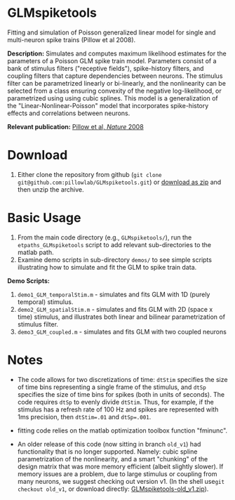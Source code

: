 # GLMspiketools

Fitting and simulation of Poisson generalized linear model for single and multi-neuron spike trains (Pillow et al 2008).


**Description:**  Simulates and computes maximum likelihood estimates for
the parameters of a Poisson GLM spike train model. Parameters
consist of a bank of stimulus filters ("receptive fields"),
spike-history filters, and coupling filters that capture dependencies
between neurons. The stimulus filter can be parametrized linearly or
bi-linearly, and the nonlinearity can be selected from a class
ensuring convexity of the negative log-likelihood, or parametrized using
using cubic splines. This model is a generalization of the
"Linear-Nonlinear-Poisson" model that incorporates spike-history
effects and correlations between neurons.

**Relevant publication:**
[Pillow et al, *Nature* 2008](http://pillowlab.princeton.edu/pubs/abs_Pillow08_nature.html)



Download
==========

1. Either clone the repository from github (```git clone git@github.com:pillowlab/GLMspiketools.git```) or
   [download as zip](https://github.com/pillowlab/GLMspiketools/archive/master.zip)
   and then unzip the archive.


Basic Usage
===

1. From the main code directory (e.g., `GLMspiketools/`), run the `etpaths_GLMspiketools` script to add relevant
    sub-directories to the matlab path.
2. Examine demo scripts in sub-directory `demos/` to see simple
    scripts illustrating how to simulate and fit the GLM to spike
    train data.


**Demo Scripts:**

1. `demo1_GLM_temporalStim.m` - simulates and fits GLM  with 1D (purely temporal) stimulus.
2. `demo2_GLM_spatialStim.m` - simulates and fits GLM  with 2D (space
   x time) stimulus, and illustrates both linear and bilinear
   parametrization of stimulus filter.
3. `demo3_GLM_coupled.m` - simulates and fits GLM with two coupled neurons


Notes
=====

- The code allows for two discretizations of time: `dtStim` specifies
the size of time bins representing a single frame of the stimulus, and
`dtSp` specifies the size of time bins for spikes (both in units of
seconds).  The code requires `dtSp` to evenly divide `dtStim`. Thus,
for example, if the stimulus has a refresh rate of 100 Hz and spikes
are represented with 1ms precision, then `dtStim=.01` and `dtSp=.001`.

- fitting code relies on the matlab optimization toolbox function "fminunc".

- An older release of this code (now sitting in branch `old_v1`) had
  functionality that is no longer supported.  Namely: cubic spline
  parametrization of the nonlinearity, and a smart "chunking" of the
  design matrix that was more memory efficient (albeit slightly
  slower). If memory issues are a problem, due to large stimulus or
  coupling from many neurons, we suggest checking out version v1. (In
  the shell use`git checkout old_v1`, or download directly:
  [GLMspiketools-old\_v1.zip](https://github.com/pillowlab/GLMspiketools/archive/old_v1.zip)).

